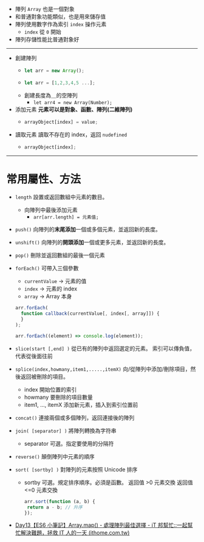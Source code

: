 - 陣列 `Array` 也是一個對象
- 和普通對象功能類似，也是用來儲存值
- 陣列使用數字作為索引 `index` 操作元素
  - `index` 從 `0` 開始
- 陣列存儲性能比普通對象好

---

- 創建陣列
  - ```js
    let arr = new Array();
    ```
  - ```js
    let arr = [1,2,3,4,5 ...];
    ```
  - 創建長度為＿的空陣列
    - `let arr4 = new Array(Number);`
- 添加元素
  **元素可以是對象、函數、陣列(二維陣列)**
  - ```js
    arrayObject[index] = value;
    ```
- 讀取元素
  讀取不存在的 index，返回 `nudefined`
  - ```js
    arrayObject[index];
    ```

---

# 常用屬性、方法

- `length`
  設置或返回數組中元素的數目。
  - 向陣列中最後添加元素
    - `arr[arr.length] = 元素值;`
- `push()`
  向陣列的**末尾添加**一個或多個元素，並返回新的長度。
- `unshift()`
  向陣列的**開頭添加**一個或更多元素，並返回新的長度。
- `pop()`
  刪除並返回數組的最後一個元素
- `forEach()`
  可帶入三個參數

  - `currentValue` -> 元素的值
  - `index` -> 元素的 index
  - `array` -> Array 本身

  ```js
  arr.forEach(
  	function callback(currentValue[, index[, array]]) {
  	}
  );
  ```

  ```js
  arr.forEach((element) => console.log(element));
  ```

- `slice(start [,end] )`
  從已有的陣列中返回選定的元素。
  索引可以傳負值，代表從後面往前
- `splice(index,howmany,item1,.....,itemX)`
  向/從陣列中添加/刪除項目，然後返回被刪除的項目。

  - index 開始位置的索引
  - howmany 要刪除的項目數量
  - item1, ..., itemX 添加新元素，插入到索引位置前

- `concat()`
  連接兩個或多個陣列，返回連接後的陣列
- `join( [separator] )`
  將陣列轉換為字符串
  - separator 可選。指定要使用的分隔符
- `reverse()`
  顛倒陣列中元素的順序
- `sort( [sortby] )`
  對陣列的元素按照 Unicode 排序
  - sortby 可選。規定排序順序。必須是函數。
    返回值 >0 元素交換
    返回值 <=0 元素交換
	 ```js
	arr.sort(function (a, b) {
	  return a - b; // 升序
	});
	```

- [Day13【ES6 小筆記】Array.map() - 處理陣列最佳選擇 - iT 邦幫忙::一起幫忙解決難題，拯救 IT 人的一天 (ithome.com.tw)](https://ithelp.ithome.com.tw/articles/10215281)